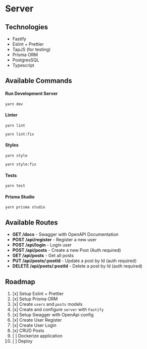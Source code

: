 # Server

## Technologies

- Fastify
- Eslint + Prettier
- TapJS (for testing)
- Prisma ORM
- PostgresSQL
- Typescript

## Available Commands

#### Run Development Server

```
yarn dev
```

#### Linter

```
yarn lint
```

```
yarn lint:fix
```

#### Styles

```
yarn style
```

```
yarn style:fix
```

#### Tests

```
yarn test
```

#### Prisma Studio

```
yarn prisma studio
```

## Available Routes

- **GET /docs** - Swagger with OpenAPI Documentation
- **POST /api/register** - Register a new user
- **POST /api/login** - Login user
- **POST /api/posts** - Create a new Post (Auth required)
- **GET /api/posts** - Get all posts
- **PUT /api/posts/:postId** - Update a post by Id (auth required)
- **DELETE /api/posts/:postId** - Delete a post by Id (auth required)

## Roadmap

1. [x] Setup Eslint + Prettier
2. [x] Setup Prisma ORM
3. [x] Create `users` and `posts` models
4. [x] Create and configure `server` with `Fastify`
5. [x] Setup Swagger with OpenApi config
6. [x] Create User Register
7. [x] Create User Login
8. [x] CRUD Posts
9. [ ] Dockerize application
10. [ ] Deploy
